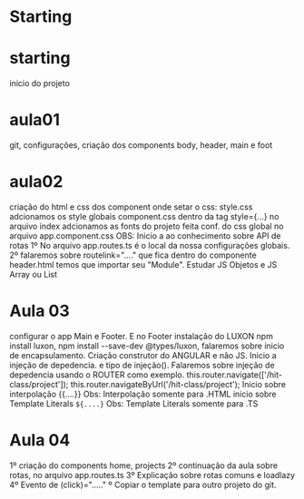 # Starting

# starting 
inicio do projeto
# aula01
git, configurações, criação dos components body, header, main e foot
# aula02
criação do html e css dos component
onde setar o css:
style.css adcionamos os style globais
component.css
dentro da tag style={...}
no arquivo index adcionamos as fonts do projeto
feita  conf. do css global no arquivo app.component.css
OBS: Inicio a ao conhecimento sobre API de rotas
1º No arquivo app.routes.ts é o local da nossa configurações globais.
2º falaremos sobre routelink="...." que fica dentro do componente header.html
temos que importar seu "Module".
Estudar JS Objetos e JS Array ou List
# Aula 03 
configurar o app Main e Footer. E no Footer
instalação do LUXON  npm install luxon, npm install --save-dev @types/luxon, falaremos sobre inicio de encapsulamento.
Criação construtor do ANGULAR e não JS.
Inicio a injeção de depedencia. e tipo de injeção().
Falaremos sobre injeção de depedencia usando o ROUTER como exemplo. this.router.navigate(['/hit-class/project']); this.router.navigateByUrl('/hit-class/project');
Inicio sobre interpolação {{....}} Obs: Interpolação somente para .HTML
inicio sobre  Template Literals  `${....}` Obs: Template Literals somente para .TS

# Aula 04
1º criação do components home, projects
2º continuação da aula sobre rotas, no arquivo app.routes.ts
3º Explicação sobre rotas comuns e loadlazy
4º Evento de (click)="....."
º Copiar o template para outro projeto do git.




